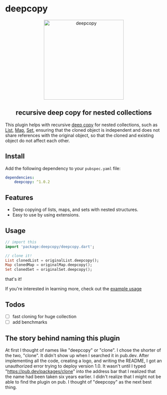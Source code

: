 # deepcopy

<p align="center">
<img src="https://raw.githubusercontent.com/letyletylety/deepcopy/main/logos/deepcopy_logo%404x.png" height="256" alt="deepcopy" 
background-color='transparent'/>
</p>

<h2 align="center">recursive deep copy for nested collections
</h2>

This plugin helps with recursive [deep copy](https://developer.mozilla.org/en-US/docs/Glossary/Deep_copy) for nested collections, such as [List](https://api.flutter.dev/flutter/dart-core/List-class.html), [Map](https://api.flutter.dev/flutter/dart-core/Map-class.html), [Set](https://api.flutter.dev/flutter/dart-core/Set-class.html), ensuring that the cloned object is independent and does not share references with the original object, so that the cloned and existing object do not affect each other.

## Install

Add the following dependency to your `pubspec.yaml` file:

```yaml
dependencies:
    deepcopy: ^1.0.2
```

## Features

- Deep copying of lists, maps, and sets with nested structures.
- Easy to use by using extensions.

## Usage

```dart
// import this
import 'package:deepcopy/deepcopy.dart';

// clone it!
List clonedList = originalList.deepcopy();
Map clonedMap = originalMap.deepcopy();
Set clonedSet = originalSet.deepcopy();
```

that's it!

If you're interested in learning more, check out the
[example usage](example/bin/example.dart)

## Todos

- [ ] fast cloning for huge collection
- [ ] add benchmarks

## The story behind naming this plugin

At first I thought of names like "deepcopy" or "clone". I chose the shorter of the two, "clone". It didn't show up when I searched it in pub.dev. After implementing all the code, creating a logo, and writing the README,
I got an unauthorized error trying to deploy version 1.0.
It wasn't until I typed "https://pub.dev/packages/clone" into the address bar that I realized that the name had been taken six years earlier. I didn't realize that I might not be able to find the plugin on pub. I thought of "deepcopy" as the next best thing.
